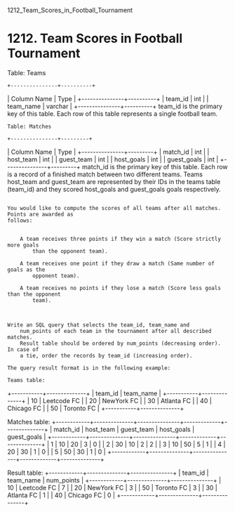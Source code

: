 1212_Team_Scores_in_Football_Tournament
# 1212. Team Scores in Football Tournament

Table: Teams

    +---------------+----------+
| Column Name   | Type     |
+---------------+----------+
| team_id       | int      |
| team_name     | varchar  |
+---------------+----------+
team_id is the primary key of this table.
Each row of this table represents a single football team.

    Table: Matches

    +---------------+---------+
| Column Name   | Type    |
+---------------+---------+
| match_id      | int     |
| host_team     | int     |
| guest_team    | int     |
| host_goals    | int     |
| guest_goals   | int     |
+---------------+---------+
match_id is the primary key of this table.
Each row is a record of a finished match between two different teams.
Teams host_team and guest_team are represented by their IDs in the teams table (team_id) and they scored host_goals and guest_goals goals respectively.

     
    You would like to compute the scores of all teams after all matches. Points are awarded as
    follows:

    
        A team receives three points if they win a match (Score strictly more goals
            than the opponent team).
        
        A team receives one point if they draw a match (Same number of goals as the
            opponent team).
        
        A team receives no points if they lose a match (Score less goals than the opponent
            team).
        
    

    Write an SQL query that selects the team_id, team_name and
        num_points of each team in the tournament after all described matches.
        Result table should be ordered by num_points (decreasing order). In case of
        a tie, order the records by team_id (increasing order).

    The query result format is in the following example:

    Teams table:
+-----------+--------------+
| team_id   | team_name    |
+-----------+--------------+
| 10        | Leetcode FC  |
| 20        | NewYork FC   |
| 30        | Atlanta FC   |
| 40        | Chicago FC   |
| 50        | Toronto FC   |
+-----------+--------------+

Matches table:
+------------+--------------+---------------+-------------+--------------+
| match_id   | host_team    | guest_team    | host_goals  | guest_goals  |
+------------+--------------+---------------+-------------+--------------+
| 1          | 10           | 20            | 3           | 0            |
| 2          | 30           | 10            | 2           | 2            |
| 3          | 10           | 50            | 5           | 1            |
| 4          | 20           | 30            | 1           | 0            |
| 5          | 50           | 30            | 1           | 0            |
+------------+--------------+---------------+-------------+--------------+

Result table:
+------------+--------------+---------------+
| team_id    | team_name    | num_points    |
+------------+--------------+---------------+
| 10         | Leetcode FC  | 7             |
| 20         | NewYork FC   | 3             |
| 50         | Toronto FC   | 3             |
| 30         | Atlanta FC   | 1             |
| 40         | Chicago FC   | 0             |
+------------+--------------+---------------+